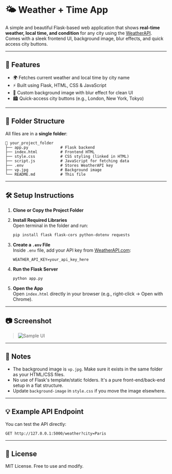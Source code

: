 
# 🌤️ Weather + Time App

A simple and beautiful Flask-based web application that shows **real-time weather, local time, and condition** for any city using the [WeatherAPI](https://www.weatherapi.com/). Comes with a sleek frontend UI, background image, blur effects, and quick access city buttons.

---

## 🚀 Features

- 🌍 Fetches current weather and local time by city name
- ⚡ Built using Flask, HTML, CSS & JavaScript
- 🎨 Custom background image with blur effect for clean UI
- 🏙️ Quick-access city buttons (e.g., London, New York, Tokyo)

---

## 📁 Folder Structure

All files are in a **single folder**:

```
📁 your_project_folder
├── app.py              # Flask backend
├── index.html          # Frontend HTML
├── style.css           # CSS styling (linked in HTML)
├── script.js           # JavaScript for fetching data
├── .env                # Stores WeatherAPI key
├── vp.jpg              # Background image
└── README.md           # This file
```

---

## 🛠️ Setup Instructions

1. **Clone or Copy the Project Folder**

2. **Install Required Libraries**  
   Open terminal in the folder and run:

   ```bash
   pip install flask flask-cors python-dotenv requests
   ```

3. **Create a `.env` File**  
   Inside `.env` file, add your API key from [WeatherAPI.com](https://www.weatherapi.com/):

   ```env
   WEATHER_API_KEY=your_api_key_here
   ```

4. **Run the Flask Server**

   ```bash
   python app.py
   ```

5. **Open the App**  
   Open `index.html` directly in your browser (e.g., right-click → Open with Chrome).

---

## 📷 Screenshot

> ![Sample UI](vp.jpg)

---

## 🧠 Notes

- The background image is `vp.jpg`. Make sure it exists in the same folder as your HTML/CSS files.
- No use of Flask's template/static folders. It's a pure front-end/back-end setup in a flat structure.
- Update `background-image` in `style.css` if you move the image elsewhere.

---

## 💡 Example API Endpoint

You can test the API directly:

```
GET http://127.0.0.1:5000/weather?city=Paris
```

---

## 📜 License

MIT License. Free to use and modify.

